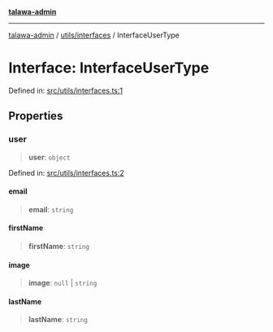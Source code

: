 [**talawa-admin**](../../../README.md)

***

[talawa-admin](../../../modules.md) / [utils/interfaces](../README.md) / InterfaceUserType

# Interface: InterfaceUserType

Defined in: [src/utils/interfaces.ts:1](https://github.com/bint-Eve/talawa-admin/blob/16ddeb98e6868a55bca282e700a8f4212d222c01/src/utils/interfaces.ts#L1)

## Properties

### user

> **user**: `object`

Defined in: [src/utils/interfaces.ts:2](https://github.com/bint-Eve/talawa-admin/blob/16ddeb98e6868a55bca282e700a8f4212d222c01/src/utils/interfaces.ts#L2)

#### email

> **email**: `string`

#### firstName

> **firstName**: `string`

#### image

> **image**: `null` \| `string`

#### lastName

> **lastName**: `string`
